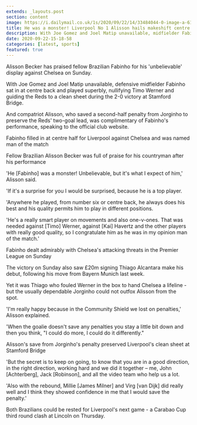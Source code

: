 ```yaml
---
extends: _layouts.post
section: content
image: https://i.dailymail.co.uk/1s/2020/09/22/14/33484044-0-image-a-61_1600782883504.jpg 
title: He was a monster! Liverpool No 1 Alisson hails makeshift centre back Fabinho after Chelsea display 
description: With Joe Gomez and Joel Matip unavailable, midfielder Fabinho sat in at centre back and played superbly, nullifying Timo Werner and guiding the Reds to a clean sheet during the 2-0 victory. 
date: 2020-09-22-15-18-58 
categories: [latest, sports] 
featured: true 
--- 
```

Alisson Becker has praised fellow Brazilian Fabinho for his 'unbelievable' display against Chelsea on Sunday. 

With Joe Gomez and Joel Matip unavailable, defensive midfielder Fabinho sat in at centre back and played superbly, nullifying Timo Werner and guiding the Reds to a clean sheet during the 2-0 victory at Stamford Bridge. 

And compatriot Alisson, who saved a second-half penalty from Jorginho to preserve the Reds' two-goal lead, was complimentary of Fabinho's performance, speaking to the official club website. 

Fabinho filled in at centre half for Liverpool against Chelsea and was named man of the match

Fellow Brazilian Alisson Becker was full of praise for his countryman after his performance

'He [Fabinho] was a monster! Unbelievable, but it's what I expect of him,' Alisson said. 

'If it's a surprise for you I would be surprised, because he is a top player. 

'Anywhere he played, from number six or centre back, he always does his best and his quality permits him to play in different positions.

'He's a really smart player on movements and also one-v-ones. That was needed against [Timo] Werner, against [Kai] Havertz and the other players with really good quality, so I congratulate him as he was in my opinion man of the match.' 

Fabinho dealt admirably with Chelsea's attacking threats in the Premier League on Sunday

The victory on Sunday also saw £20m signing Thiago Alcantara make his debut, following his move from Bayern Munich last week. 

Yet it was Thiago who fouled Werner in the box to hand Chelsea a lifeline - but the usually dependable Jorginho could not outfox Alisson from the spot. 

'I'm really happy because in the Community Shield we lost on penalties,' Alisson explained. 

'When the goalie doesn't save any penalties you stay a little bit down and then you think, "I could do more, I could do it differently."

Alisson's save from Jorginho's penalty preserved Liverpool's clean sheet at Stamford Bridge 

'But the secret is to keep on going, to know that you are in a good direction, in the right direction, working hard and we did it together – me, John [Achterberg], Jack [Robinson], and all the video team who help us a lot.

'Also with the rebound, Millie [James Milner] and Virg [van Dijk] did really well and I think they showed confidence in me that I would save the penalty.'

Both Brazilians could be rested for Liverpool's next game - a Carabao Cup third round clash at Lincoln on Thursday.  

